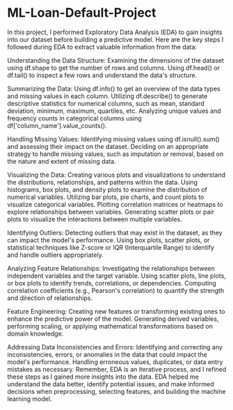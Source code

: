 # ML-Loan-Default-Project

In this project, I performed Exploratory Data Analysis (EDA) to gain insights into our dataset before building a predictive model.
Here are the key steps I followed during EDA to extract valuable information from the data:

Understanding the Data Structure:
Examining the dimensions of the dataset using df.shape to get the number of rows and columns.
Using df.head() or df.tail() to inspect a few rows and understand the data's structure.

Summarizing the Data:
Using df.info() to get an overview of the data types and missing values in each column.
Utilizing df.describe() to generate descriptive statistics for numerical columns, such as mean, standard deviation, minimum, maximum, quartiles, etc.
Analyzing unique values and frequency counts in categorical columns using df['column_name'].value_counts().

Handling Missing Values:
Identifying missing values using df.isnull().sum() and assessing their impact on the dataset.
Deciding on an appropriate strategy to handle missing values, such as imputation or removal, based on the nature and extent of missing data.

Visualizing the Data:
Creating various plots and visualizations to understand the distributions, relationships, and patterns within the data.
Using histograms, box plots, and density plots to examine the distribution of numerical variables.
Utilizing bar plots, pie charts, and count plots to visualize categorical variables.
Plotting correlation matrices or heatmaps to explore relationships between variables.
Generating scatter plots or pair plots to visualize the interactions between multiple variables.

Identifying Outliers:
Detecting outliers that may exist in the dataset, as they can impact the model's performance.
Using box plots, scatter plots, or statistical techniques like Z-score or IQR (Interquartile Range) to identify and handle outliers appropriately.

Analyzing Feature Relationships:
Investigating the relationships between independent variables and the target variable.
Using scatter plots, line plots, or box plots to identify trends, correlations, or dependencies.
Computing correlation coefficients (e.g., Pearson's correlation) to quantify the strength and direction of relationships.

Feature Engineering:
Creating new features or transforming existing ones to enhance the predictive power of the model.
Generating derived variables, performing scaling, or applying mathematical transformations based on domain knowledge.

Addressing Data Inconsistencies and Errors:
Identifying and correcting any inconsistencies, errors, or anomalies in the data that could impact the model's performance.
Handling erroneous values, duplicates, or data entry mistakes as necessary.
Remember, EDA is an iterative process, and I refined these steps as I gained more insights into the data. EDA helped me understand the data better,
identify potential issues, and make informed decisions when preprocessing, selecting features, and building the machine learning model.
